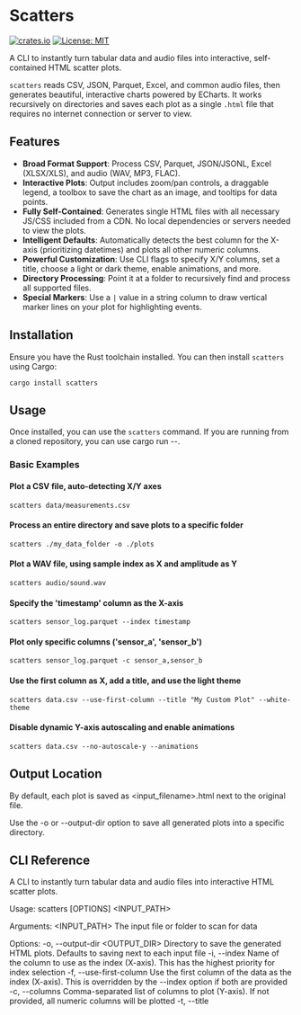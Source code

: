 # Scatters

[![crates.io](https://img.shields.io/crates/v/scatters.svg)](https://crates.io/crates/scatters)
[![License: MIT](https://img.shields.io/badge/License-MIT-yellow.svg)](https://opensource.org/licenses/MIT)

A CLI to instantly turn tabular data and audio files into interactive, self-contained HTML scatter plots.

`scatters` reads CSV, JSON, Parquet, Excel, and common audio files, then generates beautiful, interactive charts powered by ECharts. It works recursively on directories and saves each plot as a single `.html` file that requires no internet connection or server to view.



## Features

-   **Broad Format Support**: Process CSV, Parquet, JSON/JSONL, Excel (XLSX/XLS), and audio (WAV, MP3, FLAC).
-   **Interactive Plots**: Output includes zoom/pan controls, a draggable legend, a toolbox to save the chart as an image, and tooltips for data points.
-   **Fully Self-Contained**: Generates single HTML files with all necessary JS/CSS included from a CDN. No local dependencies or servers needed to view the plots.
-   **Intelligent Defaults**: Automatically detects the best column for the X-axis (prioritizing datetimes) and plots all other numeric columns.
-   **Powerful Customization**: Use CLI flags to specify X/Y columns, set a title, choose a light or dark theme, enable animations, and more.
-   **Directory Processing**: Point it at a folder to recursively find and process all supported files.
-   **Special Markers**: Use a `|` value in a string column to draw vertical marker lines on your plot for highlighting events.

## Installation

Ensure you have the Rust toolchain installed. You can then install `scatters` using Cargo:
```shell
cargo install scatters
```
## Usage

Once installed, you can use the `scatters` command. If you are running from a cloned repository, you can use cargo run --.

### Basic Examples

#### Plot a CSV file, auto-detecting X/Y axes
`scatters data/measurements.csv`

#### Process an entire directory and save plots to a specific folder
`scatters ./my_data_folder -o ./plots`

#### Plot a WAV file, using sample index as X and amplitude as Y
`scatters audio/sound.wav`

#### Specify the 'timestamp' column as the X-axis
`scatters sensor_log.parquet --index timestamp`

#### Plot only specific columns ('sensor_a', 'sensor_b')
`scatters sensor_log.parquet -c sensor_a,sensor_b`

#### Use the first column as X, add a title, and use the light theme
`scatters data.csv --use-first-column --title "My Custom Plot" --white-theme`

#### Disable dynamic Y-axis autoscaling and enable animations
`scatters data.csv --no-autoscale-y --animations`

## Output Location

By default, each plot is saved as <input_filename>.html next to the original file.

Use the -o or --output-dir option to save all generated plots into a specific directory.

## CLI Reference

A CLI to instantly turn tabular data and audio files into interactive HTML scatter plots.

Usage: scatters [OPTIONS] <INPUT_PATH>

Arguments:
  <INPUT_PATH>  The input file or folder to scan for data

Options:
  -o, --output-dir <OUTPUT_DIR>
          Directory to save the generated HTML plots. Defaults to saving next to each input file
  -i, --index <INDEX>
          Name of the column to use as the index (X-axis). This has the highest priority for index selection
  -f, --use-first-column
          Use the first column of the data as the index (X-axis). This is overridden by the --index option if both are provided
  -c, --columns <COLUMNS>
          Comma-separated list of columns to plot (Y-axis). If not provided, all numeric columns will be plotted
  -t, --title <TITLE>
          A custom title for the plot. Defaults to the input filename
  -n, --no-autoscale-y
          Disable dynamic Y-axis autoscaling on zoom. When disabled, the Y-axis keeps its initial, globally-padded range
  -a, --animations
          Enable ECharts animations for a more dynamic feel. Animations are disabled by default for performance
  -m, --max-decimals <MAX_DECIMALS>
          Maximum number of decimal places for numeric formatting in tooltips. Use -1 for an unlimited number of decimal places [default: 2]
  -l, --large-mode-threshold <LARGE_MODE_THRESHOLD>
          Threshold for ECharts `large` mode. Series with more points than this will be optimized for performance, which may reduce detail [default: 2000]
  -d, --debug
          Print debug information during processing. This includes detected columns, data types, and DataFrame shape
  -w, --white-theme
          Use a white (light) theme for the plot instead of the default dark theme
  -h, --help
          Print help
  -V, --version
          Print version

## X-Axis Selection Priority

scatters selects the X-axis column in the following order:

Column name provided via --index <name>.

The first column if --use-first-column is passed.

A column named sample_index (default for audio files).

The first column with a Datetime or Date data type.

If none of the above match, it falls back to a generated row_index.

## Y-Axis Selection

If -c/--columns is used, only the specified columns are plotted.

Otherwise, all columns with a numeric data type (excluding the chosen X-axis column) are automatically plotted.

## Type Inference

scatters performs automatic type casting to improve plotting:

String to Numeric: Columns where all non-null string values can be parsed as numbers are converted to Float64.

String to Datetime: String columns are converted to Datetime if at least 90% of non-null values match a common date/time format (e.g., YYYY-MM-DD HH:MM:SS, DD/MM/YYYY, etc.).

## Special Markers for Vertical Lines

To highlight specific events or regions, you can add vertical lines to the plot. Create a string column where most values are empty or null, and place a pipe character (|) at the rows where you want a line. scatters will automatically render these as vertical markLines aligned with the corresponding X-axis value.

## Audio File Handling

Audio files (WAV, MP3, FLAC) are decoded into a time series.

The resulting data has two columns: sample_index (the X-axis) and amplitude (the Y-axis).

Multi-channel audio is currently interleaved into a single amplitude series.